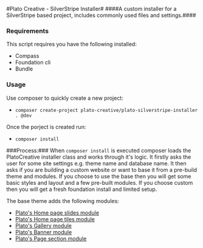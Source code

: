 #Plato Creative - SilverStripe Installer#
####A custom installer for a SilverStripe based project, includes commonly used files and settings.####

### Requirements ###
This script requires you have the following installed:
- Compass
- Foundation cli
- Bundle

### Usage ###
Use composer to quickly create a new project:
- `composer create-project plato-creative/plato-silverstripe-installer . @dev`

Once the porject is created run:
- `composer install`

###Process:###
When `composer install` is executed composer loads the PlatoCreative installer class and works through it's logic.
It firstly asks the user for some site settings e.g. theme name and database name.
It then asks if you are building a custom website or want to base it from a pre-build theme and modules. If you choose to use the base then you will get some basic styles and layout and a few pre-built modules. If you choose custom then you will get a fresh foundation install and limited setup.

The base theme adds the following modules:
- [Plato's Home page slides module](https://github.com/PlatoCreative/plato-silverstripe-homeslides)
- [Plato's Home page tiles module](https://github.com/PlatoCreative/plato-silverstripe-hometiles)
- [Plato's Gallery module](https://github.com/PlatoCreative/plato-silverstripe-gallery)
- [Plato's Banner module](https://github.com/PlatoCreative/plato-silverstripe-banners)
- [Plato's Page section module](https://github.com/PlatoCreative/plato-silverstripe-sections)

